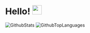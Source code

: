 # Hello! <img src="https://raw.githubusercontent.com/MartinHeinz/MartinHeinz/master/wave.gif" width="30px">

![GithubStats](https://github-readme-stats.vercel.app/api?username=Curzeed&count_private=false&show_icons=true&theme=synthwave)
![GithubTopLanguages](https://github-readme-stats.vercel.app/api/top-langs/?username=Curzeed&show_icons=true&layout=compact&theme=synthwave)
